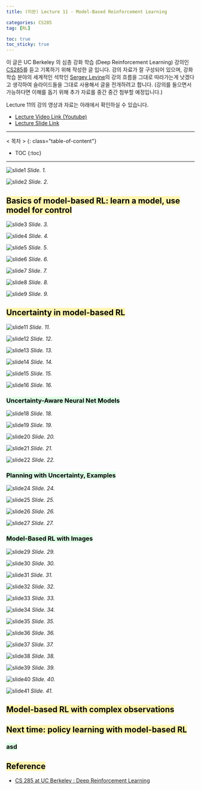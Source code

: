```yaml
---
title: (미완) Lecture 11 - Model-Based Reinforcement Learning

categories: CS285
tag: [RL]

toc: true
toc_sticky: true
---
```


이 글은 UC Berkeley 의 심층 강화 학습 (Deep Reinforcement Learning) 강의인 [CS285](http://rail.eecs.berkeley.edu/deeprlcourse/)를 듣고 기록하기 위해 작성한 글 입니다. 
강의 자료가 잘 구성되어 있으며, 강화학습 분야의 세계적인 석학인 [Sergey Levine](http://people.eecs.berkeley.edu/~svlevine/)의 강의 흐름을 그대로 따라가는게 낫겠다고 생각하여 슬라이드들을 그대로 사용해서 글을 전개하려고 합니다. (강의를 들으면서 가능하다면 이해를 돕기 위해 추가 자료를 중간 중간 첨부할 예정입니다.)


Lecture 11의 강의 영상과 자료는 아래에서 확인하실 수 있습니다. 
- [Lecture Video Link (Youtube)](https://www.youtube.com/watch?v=LkTmiylbHYk&list=PL_iWQOsE6TfURIIhCrlt-wj9ByIVpbfGc&index=47)
- [Lecture Slide Link](http://rail.eecs.berkeley.edu/deeprlcourse/static/slides/lec-11.pdf)


---
< 목차 >
{: class="table-of-content"}
* TOC
{:toc}
---



![slide1](/assets/images/CS285/lec-11/slide1.png)
*Slide. 1.*

![slide2](/assets/images/CS285/lec-11/slide2.png)
*Slide. 2.*




## <mark style='background-color: #fff5b1'> Basics of model-based RL: learn a model, use model for control  </mark>

![slide3](/assets/images/CS285/lec-11/slide3.png)
*Slide. 3.*

![slide4](/assets/images/CS285/lec-11/slide4.png)
*Slide. 4.*

![slide5](/assets/images/CS285/lec-11/slide5.png)
*Slide. 5.*

![slide6](/assets/images/CS285/lec-11/slide6.png)
*Slide. 6.*

![slide7](/assets/images/CS285/lec-11/slide7.png)
*Slide. 7.*

![slide8](/assets/images/CS285/lec-11/slide8.png)
*Slide. 8.*

![slide9](/assets/images/CS285/lec-11/slide9.png)
*Slide. 9.*



## <mark style='background-color: #fff5b1'> Uncertainty in model-based RL  </mark>

![slide11](/assets/images/CS285/lec-11/slide11.png)
*Slide. 11.*

![slide12](/assets/images/CS285/lec-11/slide12.png)
*Slide. 12.*

![slide13](/assets/images/CS285/lec-11/slide13.png)
*Slide. 13.*

![slide14](/assets/images/CS285/lec-11/slide14.png)
*Slide. 14.*

![slide15](/assets/images/CS285/lec-11/slide15.png)
*Slide. 15.*

![slide16](/assets/images/CS285/lec-11/slide16.png)
*Slide. 16.*



### <mark style='background-color: #dcffe4'> Uncertainty-Aware Neural Net Models </mark>

![slide18](/assets/images/CS285/lec-11/slide18.png)
*Slide. 18.*

![slide19](/assets/images/CS285/lec-11/slide19.png)
*Slide. 19.*

![slide20](/assets/images/CS285/lec-11/slide20.png)
*Slide. 20.*

![slide21](/assets/images/CS285/lec-11/slide21.png)
*Slide. 21.*

![slide22](/assets/images/CS285/lec-11/slide22.png)
*Slide. 22.*


### <mark style='background-color: #dcffe4'> Planning with Uncertainty, Examples </mark>

![slide24](/assets/images/CS285/lec-11/slide24.png)
*Slide. 24.*

![slide25](/assets/images/CS285/lec-11/slide25.png)
*Slide. 25.*

![slide26](/assets/images/CS285/lec-11/slide26.png)
*Slide. 26.*

![slide27](/assets/images/CS285/lec-11/slide27.png)
*Slide. 27.*


### <mark style='background-color: #dcffe4'> Model-Based RL with Images </mark>

![slide29](/assets/images/CS285/lec-11/slide29.png)
*Slide. 29.*

![slide30](/assets/images/CS285/lec-11/slide30.png)
*Slide. 30.*

![slide31](/assets/images/CS285/lec-11/slide31.png)
*Slide. 31.*

![slide32](/assets/images/CS285/lec-11/slide32.png)
*Slide. 32.*

![slide33](/assets/images/CS285/lec-11/slide33.png)
*Slide. 33.*

![slide34](/assets/images/CS285/lec-11/slide34.png)
*Slide. 34.*

![slide35](/assets/images/CS285/lec-11/slide35.png)
*Slide. 35.*

![slide36](/assets/images/CS285/lec-11/slide36.png)
*Slide. 36.*

![slide37](/assets/images/CS285/lec-11/slide37.png)
*Slide. 37.*

![slide38](/assets/images/CS285/lec-11/slide38.png)
*Slide. 38.*

![slide39](/assets/images/CS285/lec-11/slide39.png)
*Slide. 39.*

![slide40](/assets/images/CS285/lec-11/slide40.png)
*Slide. 40.*

![slide41](/assets/images/CS285/lec-11/slide41.png)
*Slide. 41.*



## <mark style='background-color: #fff5b1'> Model-based RL with complex observations  </mark>



## <mark style='background-color: #fff5b1'> Next time: policy learning with model-based RL  </mark>





### <mark style='background-color: #dcffe4'> asd </mark>

## <mark style='background-color: #fff5b1'> Reference </mark>

- [CS 285 at UC Berkeley : Deep Reinforcement Learning](http://rail.eecs.berkeley.edu/deeprlcourse/)








